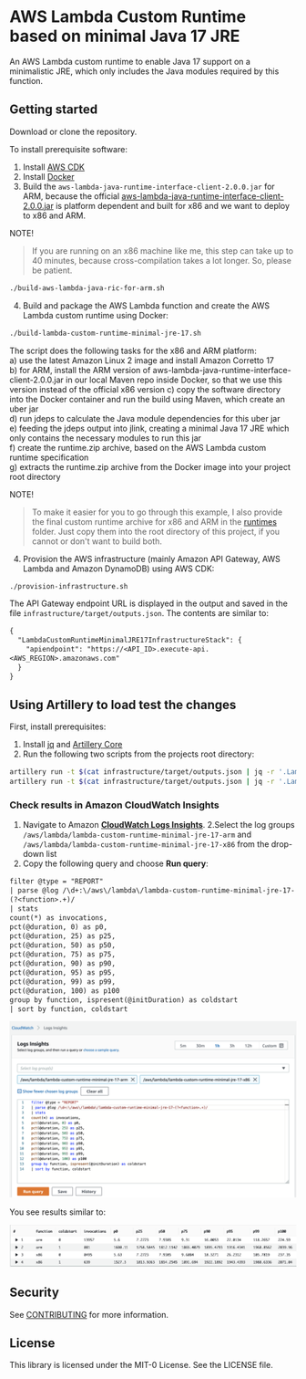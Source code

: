 # AWS Lambda Custom Runtime based on minimal Java 17 JRE
An AWS Lambda custom runtime to enable Java 17 support on a minimalistic JRE, which only includes the Java modules required by this function.

## Getting started

Download or clone the repository.

To install prerequisite software:

1. Install [AWS CDK](https://docs.aws.amazon.com/cdk/latest/guide/getting_started.html)
2. Install [Docker](https://docs.docker.com/get-docker/)
3. Build the `aws-lambda-java-runtime-interface-client-2.0.0.jar` for ARM, because the official [aws-lambda-java-runtime-interface-client-2.0.0.jar](https://search.maven.org/artifact/com.amazonaws/aws-lambda-java-runtime-interface-client/2.0.0/jar) is platform dependent and built for x86 and we want to deploy to x86 and ARM.

NOTE!

> If you are running on an x86 machine like me, this step can take up to 40 minutes, because cross-compilation takes a lot longer. So, please be patient.  

```bash
./build-aws-lambda-java-ric-for-arm.sh
```

4. Build and package the AWS Lambda function and create the AWS Lambda custom runtime using Docker:

```bash
./build-lambda-custom-runtime-minimal-jre-17.sh
```

The script does the following tasks for the x86 and ARM platform:  
  a) use the latest Amazon Linux 2 image and install Amazon Corretto 17  
  b) for ARM, install the ARM version of aws-lambda-java-runtime-interface-client-2.0.0.jar in our local Maven repo inside Docker, so that we use this version instead of the official x86 version
  c) copy the software directory into the Docker container and run the build using Maven, which create an uber jar  
  d) run jdeps to calculate the Java module dependencies for this uber jar  
  e) feeding the jdeps output into jlink, creating a minimal Java 17 JRE which only contains the necessary modules to run this jar  
  f) create the runtime.zip archive, based on the AWS Lambda custom runtime specification  
  g) extracts the runtime.zip archive from the Docker image into your project root directory  


NOTE!

> To make it easier for you to go through this example, I also provide the final custom runtime archive for x86 and ARM in the [runtimes](/runtimes) folder. Just copy them into the root directory of this project, if you cannot or don't want to build both.


4. Provision the AWS infrastructure (mainly Amazon API Gateway, AWS Lambda and Amazon DynamoDB) using AWS CDK:

```bash
./provision-infrastructure.sh
```

The API Gateway endpoint URL is displayed in the output and saved in the file `infrastructure/target/outputs.json`. The contents are similar to:

```
{
  "LambdaCustomRuntimeMinimalJRE17InfrastructureStack": {
    "apiendpoint": "https://<API_ID>.execute-api.<AWS_REGION>.amazonaws.com"
  }
}
```


## Using Artillery to load test the changes

First, install prerequisites:

1. Install [jq](https://stedolan.github.io/jq/) and [Artillery Core](https://artillery.io/docs/guides/getting-started/installing-artillery.html)
2. Run the following two scripts from the projects root directory:

```bash
artillery run -t $(cat infrastructure/target/outputs.json | jq -r '.LambdaCustomRuntimeMinimalJRE17InfrastructureStack.apiendpoint') -v '{ "url": "/custom-runtime-x86" }' infrastructure/loadtest.yml
artillery run -t $(cat infrastructure/target/outputs.json | jq -r '.LambdaCustomRuntimeMinimalJRE17InfrastructureStack.apiendpoint') -v '{ "url": "/custom-runtime-arm" }' infrastructure/loadtest.yml
```


### Check results in Amazon CloudWatch Insights

1. Navigate to Amazon **[CloudWatch Logs Insights](https://console.aws.amazon.com/cloudwatch/home?#logsV2:logs-insights)**.
2.Select the log groups `/aws/lambda/lambda-custom-runtime-minimal-jre-17-arm` and `/aws/lambda/lambda-custom-runtime-minimal-jre-17-x86` from the drop-down list
3. Copy the following query and choose **Run query**:

```
filter @type = "REPORT"
| parse @log /\d+:\/aws\/lambda\/lambda-custom-runtime-minimal-jre-17-(?<function>.+)/
| stats
count(*) as invocations,
pct(@duration, 0) as p0,
pct(@duration, 25) as p25,
pct(@duration, 50) as p50,
pct(@duration, 75) as p75,
pct(@duration, 90) as p90,
pct(@duration, 95) as p95,
pct(@duration, 99) as p99,
pct(@duration, 100) as p100
group by function, ispresent(@initDuration) as coldstart
| sort by function, coldstart
```

![AWS Console](docs/insights-query.png)

You see results similar to:

![Resuts](docs/results.png)

## Security

See [CONTRIBUTING](CONTRIBUTING.md#security-issue-notifications) for more information.

## License

This library is licensed under the MIT-0 License. See the LICENSE file.
